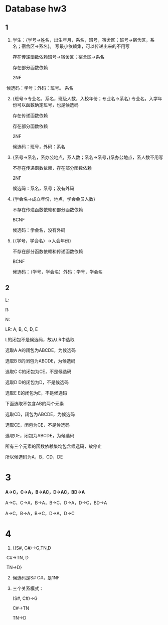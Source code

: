 # Database hw3

## 1

1. 学生：{学号->姓名，出生年月，系名，班号，宿舍区；班号->宿舍区，系名；宿舍区->系名}。 写最小依赖集，可以传递出来的不用写

   存在传递函数依赖班号->宿舍区；宿舍区->系名

   存在部分函数依赖

   2NF

​	候选码：学号；外码：班号。  系名

2. {班号->专业名，系名，班级人数，入校年份；专业名->系名} 专业名，入学年份可以函数确定班号，也是候选码

   存在传递函数依赖

   存在部分函数依赖

   2NF

   候选码：班号，外码：系名

3. {系号->系名，系办公地点，系人数；系名->系号，}系办公地点，系人数不用写

   不存在传递函数依赖，存在部分函数依赖
   
   2NF
   
   候选码：系名，系号；没有外码

4. {学会名->成立年份，地点，学会会员人数}

   不存在传递函数依赖和部分函数依赖

   BCNF

   候选码：学会名，没有外码

5. {（学号，学会名）->入会年份}

   不存在部分函数依赖和传递函数依赖

   BCNF

   候选码：（学号，学会名）外码：学号，学会名

## 2

L: 

R: 

N:

LR: A, B, C, D, E

L的闭包不是候选码，故从LR中选取

选取A A的闭包为ABCDE，为候选码

选取B B的闭包为ABCDE，为候选码

选取C C的闭包为CE，不是候选码

选取D D的闭包为D，不是候选码

选取E E的闭包为E，不是候选码

下面选取不包含AB的两个元素

选取CD，闭包为ABCDE，为候选码

选取CE，闭包为CE，不是候选码

选取DE，闭包为ABCDE，为候选码

所有三个元素的函数依赖集均包含候选码，故停止

所以候选码为A，B，CD，DE

# 3

**A→C，C→A，B→AC，D→AC，BD→A**

A→C，C→A，B→A，B→C，D→A，D→C，BD→A

A→C，B→A，B→C，D→A，D→C

# 4

1. {(S#, C#)->G,TN,D

​	C#->TN, D

​	TN->D}

2. 候选码是S# C#，是1NF

3. 三个关系模式：

   (S#, C#)->G

   C#->TN

   TN->D

   



